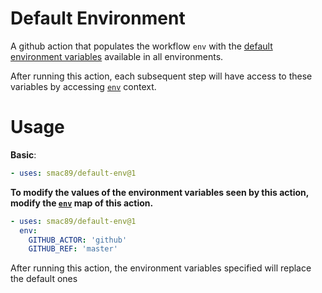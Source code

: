 # Default Environment
A github action that populates the workflow `env` with the [default environment variables](https://help.github.com/en/actions/automating-your-workflow-with-github-actions/using-environment-variables#default-environment-variables) available in all environments.

After running this action, each subsequent step will have access to these variables by accessing [`env`](https://help.github.com/en/actions/automating-your-workflow-with-github-actions/contexts-and-expression-syntax-for-github-actions#contexts) context.

# Usage

**Basic**:

```yaml
- uses: smac89/default-env@1
```

**To modify the values of the environment variables seen by this action, modify the [`env`](https://help.github.com/en/actions/automating-your-workflow-with-github-actions/workflow-syntax-for-github-actions#jobsjob_idstepsenv) map of this action.**

```yaml
- uses: smac89/default-env@1
  env:
    GITHUB_ACTOR: 'github'
    GITHUB_REF: 'master'
```
After running this action, the environment variables specified will replace the default ones
